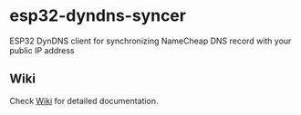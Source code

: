 # esp32-dyndns-syncer
ESP32 DynDNS client for synchronizing NameCheap DNS record with your public IP address

## Wiki
Check [Wiki](https://github.com/abobija/esp32-dyndns-syncer/wiki) for detailed documentation.
